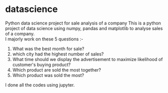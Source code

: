 # datascience
Python data science project for sale analysis of a company
This is a python project of data science using numpy, pandas and matplotlib to analyse sales of a company.                                                               
I majorly work on these 5 questions :-                                                                                                                                   
1. What was the best month for sale?                                                                                                                                     
2. which city had the highest number of sales?                                                                                                                           
3. What time should we display the advertisement to maximize likelihood of customer's buying product?                                                                     
4. Which product are sold the most together?                                                                                                                             
5. Which product was sold the most?

I done all the codes using jupyter.
